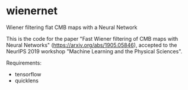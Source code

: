 # wienernet
Wiener filtering flat CMB maps with a Neural Network 

This is the code for the paper "Fast Wiener filtering of CMB maps with Neural Networks" (https://arxiv.org/abs/1905.05846), accepted to the NeurIPS 2019 workshop "Machine Learning and the Physical Sciences". 

Requirements:
- tensorflow
- quicklens
